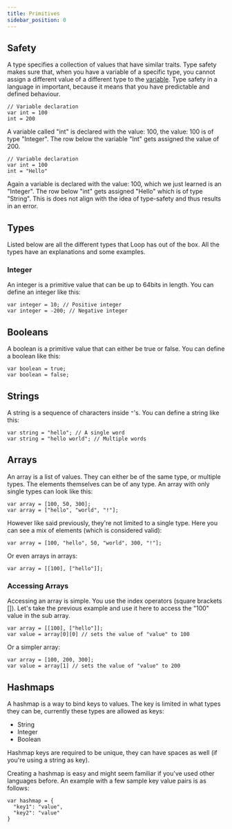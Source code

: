 ```yaml
---
title: Primitives
sidebar_position: 0
---
```


## Safety

A type specifies a collection of values that have similar traits. 
Type safety makes sure that, when you have a variable of a specific type, you cannot assign a different value of a 
different type to the [variable](../variables). Type safety in a language in important, because it means that you have predictable and defined behaviour.

```loop
// Variable declaration
var int = 100
int = 200
```

A variable called "int" is declared with the value: 100, the value: 100 is of type "Integer". 
The row below the variable "Int" gets assigned the value of 200.

```loop
// Variable declaration
var int = 100
int = "Hello"
```

Again a variable is declared with the value: 100, which we just learned is an "Integer". The row below "int" gets assigned
"Hello" which is of type "String". This is does not align with the idea of type-safety and thus results in an error.

## Types

Listed below are all the different types that Loop has out of the box. All the types have an explanations and some examples.

### Integer

An integer is a primitive value that can be up to 64bits in length. You can define an integer like this:

```loop
var integer = 10; // Positive integer
var integer = -200; // Negative integer
```

## Booleans

A boolean is a primitive value that can either be true or false. You can define a boolean like this:

```loop
var boolean = true;
var boolean = false;
```

## Strings

A string is a sequence of characters inside `"`'s. You can define a string like this:

```loop
var string = "hello"; // A single word
var string = "hello world"; // Multiple words
```

## Arrays

An array is a list of values. They can either be of the same type, or multiple types. The elements themselves can be of any type. An array with only single types can look like this:

```loop
var array = [100, 50, 300];
var array = ["hello", "world", "!"];
```

However like said previously, they're not limited to a single type. Here you can see a mix of elements (which is considered valid):

```loop
var array = [100, "hello", 50, "world", 300, "!"];
```

Or even arrays in arrays:

```loop
var array = [[100], ["hello"]];
```

### Accessing Arrays

Accessing an array is simple. You use the index operators (square brackets []). Let's take the previous example and use it here to access the "100" value in the sub array.

```loop
var array = [[100], ["hello"]];
var value = array[0][0] // sets the value of "value" to 100
```

Or a simpler array:

```loop
var array = [100, 200, 300];
var value = array[1] // sets the value of "value" to 200
```

## Hashmaps

A hashmap is a way to bind keys to values. The key is limited in what types they can be, currently these types are allowed as keys:

- String
- Integer
- Boolean

Hashmap keys are required to be unique, they can have spaces as well (if you're using a string as key).

Creating a hashmap is easy and might seem familiar if you've used other languages before. An example with a few sample key value pairs is as follows:

```loop
var hashmap = {
  "key1": "value",
  "key2": "value"
}
```
